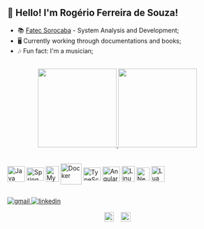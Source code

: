 ## 👾 Hello! I'm Rogério Ferreira de Souza!

- 📚 [Fatec Sorocaba](http://www.fatecsorocaba.edu.br/) - System Analysis and Development;
- 🖥️ Currently working through documentations and books;
- 🎶 Fun fact: I'm a musician;

<br />

<!-- GitHub Stats: https://github.com/anuraghazra/github-readme-stats -->
<div align="center">
  <a href="https://github.com/rogeriofrsouza">
    <img height="180em" src="https://github-readme-stats.vercel.app/api?username=rogeriofrsouza&show_icons=true&theme=tokyonight&include_all_commits=true&count_private=true" />
    <img height="180em" src="https://github-readme-stats.vercel.app/api/top-langs/?username=rogeriofrsouza&layout=compact&langs_count=7&theme=tokyonight" />
  </a>
</div>
<br /><br />

<!-- Technology icons: https://devicon.dev/ -->
<div style="display: inline-block">
  <img align="center" alt="Java" height="36" width="40" src="https://cdn.jsdelivr.net/gh/devicons/devicon/icons/java/java-original.svg" />
  <img align="center" alt="Spring" height="30" width="40" src="https://cdn.jsdelivr.net/gh/devicons/devicon/icons/spring/spring-original.svg" />
  <img align="center" alt="MySQL" height="36" width="30" src="https://cdn.jsdelivr.net/gh/devicons/devicon/icons/mysql/mysql-original.svg" />
  <img align="center" alt="Docker" height="48" width="48" src="https://cdn.jsdelivr.net/gh/devicons/devicon/icons/docker/docker-original.svg" />
  <img align="center" alt="TypeScript" height="30" width="40" src="https://cdn.jsdelivr.net/gh/devicons/devicon/icons/typescript/typescript-original.svg" />
  <img align="center" alt="Angular" height="34" width="40" src="https://cdn.jsdelivr.net/gh/devicons/devicon/icons/angularjs/angularjs-original.svg" />
  <img align="center" alt="Linux" height="36" width="30" src="https://cdn.jsdelivr.net/gh/devicons/devicon/icons/linux/linux-original.svg" />
  <img align="center" alt="Neovim" height="30" width="30" src="https://upload.wikimedia.org/wikipedia/commons/thumb/3/3a/Neovim-mark.svg/1200px-Neovim-mark.svg.png" />
  <img align="center" alt="Lua" height="36" width="30" src="https://cdn.jsdelivr.net/gh/devicons/devicon/icons/lua/lua-original.svg" />
</div>

##

<!-- Contact badges: https://dev.to/envoy_/150-badges-for-github-pnk -->
<div style="display: inline-block">
  <a href = "mailto:rogeriofrsouza@gmail.com">
    <img src="https://img.shields.io/badge/Gmail-D14836?style=for-the-badge&logo=gmail&logoColor=white" alt="gmail" target="_blank" />
  </a>
  <a href="https://www.linkedin.com/in/rogeriofrsouza" target="_blank">
    <img src="https://img.shields.io/badge/-LinkedIn-%230077B5?style=for-the-badge&logo=linkedin&logoColor=white" alt="linkedin" target="_blank" />
  </a> 
</div>
<br /><br />
  
<!-- Profile Counter -->
<div align="center">
  <img src="https://img.shields.io/github/followers/rogeriofrsouza.svg?style=social&label=Follow&maxAge=2592000" alt="followers" style="height:22px" />
  &nbsp;&nbsp;
  <img src="https://img.shields.io/github/stars/rogeriofrsouza?style=social" alt="stars" style="height:22px" />
</div>
  
<!---
rogeriofrsouza/rogeriofrsouza is a ✨ special ✨ repository because its `README.md` (this file) appears on your GitHub profile.
You can click the Preview link to take a look at your changes.
--->

